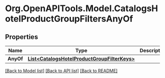 # Org.OpenAPITools.Model.CatalogsHotelProductGroupFiltersAnyOf

## Properties

Name | Type | Description | Notes
------------ | ------------- | ------------- | -------------
**AnyOf** | [**List&lt;CatalogsHotelProductGroupFilterKeys&gt;**](CatalogsHotelProductGroupFilterKeys.md) |  | 

[[Back to Model list]](../README.md#documentation-for-models) [[Back to API list]](../README.md#documentation-for-api-endpoints) [[Back to README]](../README.md)

